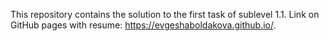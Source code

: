 This repository contains the solution to the first task of sublevel 1.1. Link on GitHub pages with resume: https://evgeshaboldakova.github.io/.
